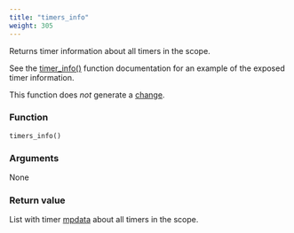 ```yaml
---
title: "timers_info"
weight: 305
---
```


Returns timer information about all timers in the scope.

See the [timer_info()](../timer_info) function documentation for an example of the exposed timer information.

This function does *not* generate a [change](../../overview/changes).

### Function

`timers_info()`

### Arguments

None

### Return value

List with timer [mpdata](../../data-types/mpdata)  about all timers in the scope.
